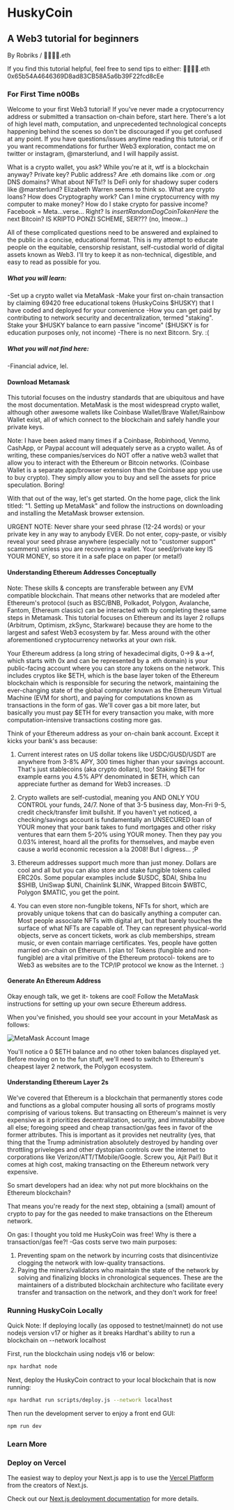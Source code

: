 # HuskyCoin
## A Web3 tutorial for beginners
By Robriks / 👦🏻👦🏻.eth

If you find this tutorial helpful, feel free to send tips to either:
👦🏻👦🏻.eth
0x65b54A4646369D8ad83CB58A5a6b39F22fcd8cEe


### For First Time n00Bs
Welcome to your first Web3 tutorial! If you've never made a cryptocurrency address or submitted a transaction on-chain before, start here. There's a lot of high level math, computation, and unprecedented technological concepts happening behind the scenes so don't be discouraged if you get confused at any point. If you have questions/issues anytime reading this tutorial, or if you want recommendations for further Web3 exploration, contact me on twitter or instagram, @marsterlund, and I will happily assist.

What is a crypto wallet, you ask? While you're at it, wtf is a blockchain anyway? Private key? Public address? Are .eth domains like .com or .org DNS domains? What about NFTs!? Is DeFi only for shadowy super coders like @marsterlund? Elizabeth Warren seems to think so. What are crypto loans? How does Cryptography work? Can I mine cryptocurrency with my computer to make money? How do I stake crypto for passive income? Facebook = Meta...verse... Right? Is _insertRandomDogCoinTokenHere_ the next Bitcoin? IS KRIPTO PONZI SCHEME, SER??? (no, lmeow...)

All of these complicated questions need to be answered and explained to the public in a concise, educational format. This is my attempt to educate people on the equitable, censorship resistant, self-custodial world of digital assets known as Web3. I'll try to keep it as non-technical, digestible, and easy to read as possible for you.

##### What you will learn: 
-Set up a crypto wallet via MetaMask
-Make your first on-chain transaction by claiming 69420 free educational tokens (HuskyCoins $HUSKY) that I have coded and deployed for your convenience
-How you can get paid by contributing to network security and decentralization, termed "staking". Stake your $HUSKY balance to earn passive "income" ($HUSKY is for education purposes only, not income)
-There is no next Bitcorn. Sry. :(

##### What you will not find here: 
-Financial advice, lel.

#### Download Metamask
This tutorial focuses on the industry standards that are ubiquitous and have the most documentation. MetaMask is the most widespread crypto wallet, although other awesome wallets like Coinbase Wallet/Brave Wallet/Rainbow Wallet exist, all of which connect to the blockchain and safely handle your private keys.

Note: I have been asked many times if a Coinbase, Robinhood, Venmo, CashApp, or Paypal account will adequately serve as a crypto wallet. As of writing, these companies/services do NOT offer a native web3 wallet that allow you to interact with the Ethereum or Bitcoin networks. (Coinbase Wallet is a separate app/browser extension than the Coinbase app you use to buy crypto). They simply allow you to buy and sell the assets for price speculation. Boring!

With that out of the way, let's get started. On the home page, click the link titled: "1. Setting up MetaMask" and follow the instructions on downloading and installing the MetaMask browser extension.

URGENT NOTE: Never share your seed phrase (12-24 words) or your private key in any way to anybody EVER. Do not enter, copy-paste, or visibly reveal your seed phrase anywhere (especially not to "customer support" scammers) unless you are recovering a wallet. Your seed/private key IS YOUR MONEY, so store it in a safe place on paper (or metal!)

#### Understanding Ethereum Addresses Conceptually
Note: These skills & concepts are transferable between any EVM compatible blockchain. That means other networks that are modeled after Ethereum's protocol (such as BSC/BNB, Polkadot, Polygon, Avalanche, Fantom, Ethereum classic) can be interacted with by completing these same steps in Metamask. This tutorial focuses on Ethereum and its layer 2 rollups (Arbitrum, Optimism, zkSync, Starkware) because they are home to the largest and safest Web3 ecosystem by far. Mess around with the other aforementioned cryptocurrency networks at your own risk.

Your Ethereum address (a long string of hexadecimal digits, 0->9 & a->f, which starts with 0x and can be represented by a .eth domain) is your public-facing account where you can store any tokens on the network. This includes cryptos like $ETH, which is the base layer token of the Ethereum blockchain which is responsible for securing the network, maintaining the ever-changing state of the global computer known as the Ethereum Virtual Machine (EVM for short), and paying for computations known as transactions in the form of gas. We'll cover gas a bit more later, but basically you must pay $ETH for every transaction you make, with more computation-intensive transactions costing more gas.

Think of your Ethereum address as your on-chain bank account. Except it kicks your bank's ass because:

1. Current interest rates on US dollar tokens like USDC/GUSD/USDT are anywhere from 3-8% APY, 300 times higher than your savings account. That's just stablecoins (aka crypto dollars), too!  Staking $ETH for example earns you 4.5% APY denominated in $ETH, which can appreciate further as demand for Web3 increases. :D

2. Crypto wallets are self-custodial, meaning you AND ONLY YOU CONTROL your funds, 24/7. None of that 3-5 business day, Mon-Fri 9-5, credit check/transfer limit bullshit. If you haven't yet noticed, a checking/savings account is fundamentally an UNSECURED loan of YOUR money that your bank takes to fund mortgages and other risky ventures that earn them 5-20% using YOUR money. Then they pay you 0.03% interest, hoard all the profits for themselves, and maybe even cause a world economic recession a la 2008! But I digress... ;P

3. Ethereum addresses support much more than just money. Dollars are cool and all but you can also store and stake fungible tokens called ERC20s. Some popular examples include $USDC, $DAI, Shiba Inu $SHIB, UniSwap $UNI, Chainlink $LINK, Wrapped Bitcoin $WBTC, Polygon $MATIC, you get the point. 

4. You can even store non-fungible tokens, NFTs for short, which are provably unique tokens that can do basically anything a computer can. Most people associate NFTs with digital art, but that barely touches the surface of what NFTs are capable of. They can represent physical-world objects, serve as concert tickets, work as club memberships, stream music, or even contain marriage certificates. Yes, people have gotten married on-chain on Ethereum. I plan to! Tokens (fungible and non-fungible) are a vital primitive of the Ethereum protocol- tokens are to Web3 as websites are to the TCP/IP protocol we know as the Internet. :)

#### Generate An Ethereum Address
Okay enough talk, we get it- tokens are cool! Follow the MetaMask instructions for setting up your own secure Ethereum address.

When you've finished, you should see your account in your MetaMask as follows:

![MetaMask Account Image](./assets/metamask-account.png)

You'll notice a 0 $ETH balance and no other token balances displayed yet. Before moving on to the fun stuff, we'll need to switch to Ethereum's cheapest layer 2 network, the Polygon ecosystem.

#### Understanding Ethereum Layer 2s
We've covered that Ethereum is a blockchain that permanently stores code and functions as a global computer housing all sorts of programs mostly comprising of various tokens. But transacting on Ethereum's mainnet is very expensive as it prioritizes decentralization, security, and immutability above all else; foregoing speed and cheap transaction/gas fees in favor of the former attributes.  This is important as it provides net neutrality (yes, that thing that the Trump administration absolutely destroyed by handing over throttling priveleges and other dystopian controls over the internet to corporations like Verizon/ATT/TMobile/Google. Screw you, Ajit Pai!) But it comes at high cost, making transacting on the Ethereum network very expensive.

So smart developers had an idea: why not put more blockhains on the Ethereum blockchain?

That means you're ready for the next step, obtaining a (small) amount of crypto to pay for the gas needed to make transactions on the Ethereum network.

On gas:
I thought you told me HuskyCoin was free! Why is there a transaction/gas fee?!
-Gas costs serve two main purposes: 
1. Preventing spam on the network by incurring costs that disincentivize clogging the network with low-quality transactions.
2. Paying the miners/validators who maintain the state of the network by solving and finalizing blocks in chronological sequences. These are the maintainers of a distributed blockchain architecture who facilitate every transfer and transaction on the network, and they don't work for free!

### Running HuskyCoin Locally

Quick Note: If deploying locally (as opposed to testnet/mainnet) do not use nodejs version v17 or higher as it breaks Hardhat's ability to run a blockchain on --network localhost

First, run the blockchain using nodejs v16 or below:
```bash
npx hardhat node
```

Next, deploy the HuskyCoin contract to your local blockchain that is now running:
```bash
npx hardhat run scripts/deploy.js --network localhost
```

Then run the development server to enjoy a front end GUI:

```bash
npm run dev
```

### Learn More


### Deploy on Vercel

The easiest way to deploy your Next.js app is to use the [Vercel Platform](https://vercel.com/new?utm_medium=default-template&filter=next.js&utm_source=create-next-app&utm_campaign=create-next-app-readme) from the creators of Next.js.

Check out our [Next.js deployment documentation](https://nextjs.org/docs/deployment) for more details.
